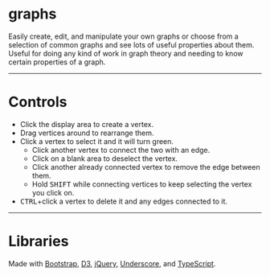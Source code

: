 # graphs
Easily create, edit, and manipulate your own graphs or choose from a selection of common graphs and see lots of useful
properties about them. Useful for doing any kind of work in graph theory and needing to know certain properties of a
graph.

-----
# Controls
* Click the display area to create a vertex.
* Drag vertices around to rearrange them.
* Click a vertex to select it and it will turn green.
  * Click another vertex to connect the two with an edge.
  * Click on a blank area to deselect the vertex.
  * Click another already connected vertex to remove the edge between them.
  * Hold <kbd>SHIFT</kbd> while connecting vertices to keep selecting the vertex you click on.
* <kbd>CTRL</kbd>+click a vertex to delete it and any edges connected to it.

----
# Libraries
Made with [Bootstrap](http://getbootstrap.com/), [D3](http://d3js.org/), [jQuery](http://jquery.com/),
[Underscore](http://underscorejs.org/), and [TypeScript](http://www.typescriptlang.org/).